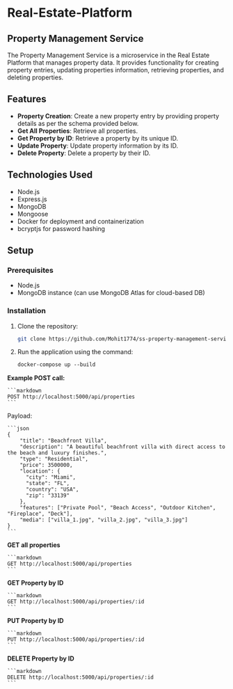 # Real-Estate-Platform
## Property Management Service

The Property Management Service is a microservice in the Real Estate Platform that manages property data. It provides functionality for creating property entries, updating properties information, retrieving properties, and deleting properties. 

## Features

- **Property Creation**: Create a new property entry by providing property details as per the schema provided below.
- **Get All Properties**: Retrieve all properties.
- **Get Property by ID**: Retrieve a property by its unique ID.
- **Update Property**: Update property information by its ID.
- **Delete Property**: Delete a property by their ID.

## Technologies Used

- Node.js
- Express.js
- MongoDB
- Mongoose
- Docker for deployment and containerization
- bcryptjs for password hashing

## Setup

### Prerequisites

- Node.js
- MongoDB instance (can use MongoDB Atlas for cloud-based DB)

### Installation

1. Clone the repository:

   ```bash
   git clone https://github.com/Mohit1774/ss-property-management-service.git


2. Run the application using the command:

    ```markdown
    docker-compose up --build
    ```


**Example POST call:**

    ```markdown
    POST http://localhost:5000/api/properties
    ```

Payload: 

    ```json
    {
        "title": "Beachfront Villa",
        "description": "A beautiful beachfront villa with direct access to the beach and luxury finishes.",
        "type": "Residential",
        "price": 3500000,
        "location": {
          "city": "Miami",
          "state": "FL",
          "country": "USA",
          "zip": "33139"
        },
        "features": ["Private Pool", "Beach Access", "Outdoor Kitchen", "Fireplace", "Deck"],
        "media": ["villa_1.jpg", "villa_2.jpg", "villa_3.jpg"]
    }
    ```

**GET all properties**

    ```markdown
    GET http://localhost:5000/api/properties
    ```

**GET Property by ID**

    ```markdown
    GET http://localhost:5000/api/properties/:id
    ```

**PUT Property by ID**

    ```markdown
    PUT http://localhost:5000/api/properties/:id
    ```

**DELETE Property by ID**

    ```markdown
    DELETE http://localhost:5000/api/properties/:id
    ```
 
